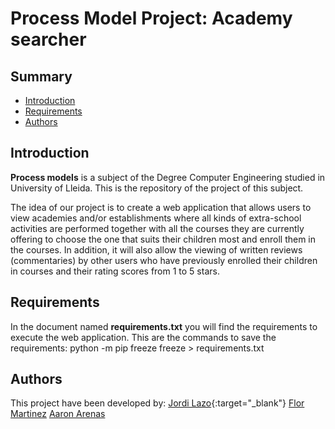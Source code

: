 # Process Model Project: Academy searcher
## Summary
  - [Introduction](#introduction)
  - [Requirements](#requirements)
  - [Authors](#authors)
## Introduction
**Process models** is a subject of the Degree Computer Engineering studied in University of Lleida.
This is the repository of the project of this subject.

The idea of our project is to create a web application that allows users to view academies and/or establishments where all kinds of extra-school activities are performed together with all the courses they are currently offering to choose the one that suits their children most and enroll them in the courses. In addition, it will also allow the viewing of written reviews (commentaries) by other users who have previously enrolled their children in courses and their rating scores from 1 to 5 stars.

## Requirements
In the document named **requirements.txt** you will find the requirements to execute the web application.
This are the commands to save the requirements:
  python -m pip freeze
  freeze > requirements.txt

## Authors
This project have been developed by:
[Jordi Lazo](https://github.com/JordiLazo){:target="_blank"}
[Flor Martinez](https://github.com/flormartinezm)
[Aaron Arenas](https://github.com/aaron-at97)
